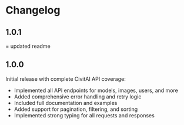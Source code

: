 # Changelog




## 1.0.1
= updated readme

## 1.0.0

Initial release with complete CivitAI API coverage:

- Implemented all API endpoints for models, images, users, and more
- Added comprehensive error handling and retry logic
- Included full documentation and examples
- Added support for pagination, filtering, and sorting
- Implemented strong typing for all requests and responses